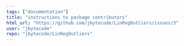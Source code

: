 ```yaml
---
tags: ["documentation"]
title: "instructions to package contributors"
html_url: "https://github.com/jbytecode/LinRegOutliers/issues/3"
user: "jbytecode"
repo: "jbytecode/LinRegOutliers"
---
```


